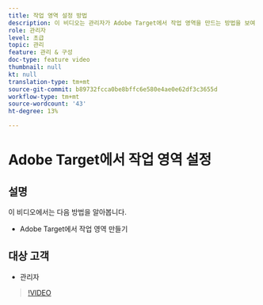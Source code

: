 ```yaml
---
title: 작업 영역 설정 방법
description: 이 비디오는 관리자가 Adobe Target에서 작업 영역을 만드는 방법을 보여 줍니다.
role: 관리자
level: 초급
topic: 관리
feature: 관리 & 구성
doc-type: feature video
thumbnail: null
kt: null
translation-type: tm+mt
source-git-commit: b89732fcca0be8bffc6e580e4ae0e62df3c3655d
workflow-type: tm+mt
source-wordcount: '43'
ht-degree: 13%

---
```



# Adobe Target에서 작업 영역 설정

## 설명

이 비디오에서는 다음 방법을 알아봅니다.

* Adobe Target에서 작업 영역 만들기

## 대상 고객

* 관리자

>[!VIDEO](https://video.tv.adobe.com/v/19463/?quality=12)